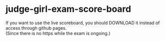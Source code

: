 # judge-girl-exam-score-board
If you want to use the live scoreboard, you should DOWNLOAD it instead of access through github pages.
<br>
(Since there is no https while the exam is ongoing.)
